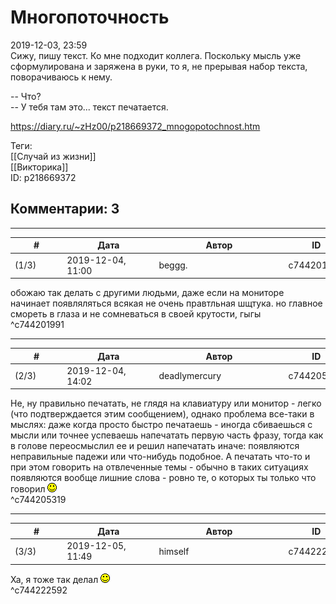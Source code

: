 Многопоточность
===============

  
2019-12-03, 23:59  
 Сижу, пишу текст. Ко мне подходит коллега. Поскольку мысль уже сформулирована и заряжена в руки, то я, не прерывая набор текста, поворачиваюсь к нему.   
   
 -- Что?   
 -- У тебя там это... текст печатается.   
  
<https://diary.ru/~zHz00/p218669372_mnogopotochnost.htm>  
  
Теги:  
[[Случай из жизни]]  
[[Викторика]]  
ID: p218669372  


Комментарии: 3
--------------

  


---



|         #         |              Дата              |                     Автор                     |           ID           |
| --- | --- | --- | --- |
| (1/3) | 2019-12-04, 11:00 | beggg. | c744201991 |

  
 обожаю так делать с другими людьми, даже если на мониторе начинает появляляться всякая не очень правтльная шщтука. но главное смореть в глаза и не сомневаться в своей крутости, гыгы   
 ^c744201991

---



|         #         |              Дата              |                     Автор                     |           ID           |
| --- | --- | --- | --- |
| (2/3) | 2019-12-04, 14:02 | deadlymercury | c744205319 |

  
 Не, ну правильно печатать, не глядя на клавиатуру или монитор - легко (что подтверждается этим сообщением), однако проблема все-таки в мыслях: даже когда просто быстро печатаешь - иногда сбиваешься с мысли или точнее успеваешь напечатать первую часть фразу, тогда как в голове переосмыслил ее и решил напечатать иначе: появляются неправильные падежи или что-нибудь подобное. А печатать что-то и при этом говорить на отвлеченные темы - обычно в таких ситуациях появляются вообще лишние слова - ровно те, о которых ты только что говорил ![:)](pics/3.gif)   
 ^c744205319

---



|         #         |              Дата              |                     Автор                     |           ID           |
| --- | --- | --- | --- |
| (3/3) | 2019-12-05, 11:49 | himself | c744222592 |

  
 Ха, я тоже так делал ![:)](pics/3.gif)   
 ^c744222592